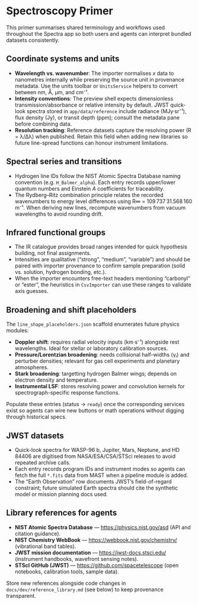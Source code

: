 # Spectroscopy Primer

This primer summarises shared terminology and workflows used throughout the Spectra app so both users and agents can
interpret bundled datasets consistently.

## Coordinate systems and units

- **Wavelength vs. wavenumber**: The importer normalises *x* data to nanometres internally while preserving the source
  unit in provenance metadata. Use the units toolbar or `UnitsService` helpers to convert between nm, Å, µm, and cm⁻¹.
- **Intensity conventions**: The preview shell expects dimensionless transmission/absorbance or relative intensity by
  default. JWST quick-look spectra stored in `app/data/reference` include radiance (MJy·sr⁻¹), flux density (Jy), or
  transit depth (ppm); consult the metadata pane before combining data.
- **Resolution tracking**: Reference datasets capture the resolving power (R = λ/Δλ) when published. Retain this field
  when adding new libraries so future line-spread functions can honour instrument limitations.

## Spectral series and transitions

- Hydrogen line IDs follow the NIST Atomic Spectra Database naming convention (e.g. `H_Balmer_alpha`). Each entry records
  upper/lower quantum numbers and Einstein *A* coefficients for traceability.
- The Rydberg–Ritz combination principle relates the recorded wavenumbers to energy level differences using
  R∞ = 109 737 31.568 160 m⁻¹. When deriving new lines, recompute wavenumbers from vacuum wavelengths to avoid rounding
  drift.

## Infrared functional groups

- The IR catalogue provides broad ranges intended for quick hypothesis building, not final assignments.
- Intensities are qualitative (“strong”, “medium”, “variable”) and should be paired with importer provenance to confirm
  sample preparation (solid vs. solution, hydrogen bonding, etc.).
- When the importer encounters free-text headers mentioning “carbonyl” or “ester”, the heuristics in
  `CsvImporter` can use these ranges to validate axis guesses.

## Broadening and shift placeholders

The `line_shape_placeholders.json` scaffold enumerates future physics modules:

- **Doppler shift**: requires radial velocity inputs (km·s⁻¹) alongside rest wavelengths. Ideal for stellar or laboratory
  calibration sources.
- **Pressure/Lorentzian broadening**: needs collisional half-widths (γₗ) and perturber densities; relevant for gas cell
  experiments and planetary atmospheres.
- **Stark broadening**: targetting hydrogen Balmer wings; depends on electron density and temperature.
- **Instrumental LSF**: stores resolving power and convolution kernels for spectrograph-specific response functions.

Populate these entries (status → `ready`) once the corresponding services exist so agents can wire new buttons or math
operations without digging through historical specs.

## JWST datasets

- Quick-look spectra for WASP-96 b, Jupiter, Mars, Neptune, and HD 84406 are digitised from NASA/ESA/CSA/STSci releases
  to avoid repeated archive calls.
- Each entry records program IDs and instrument modes so agents can fetch the full `*.fits` data from MAST when a
  pipeline module is added.
- The “Earth Observation” row documents JWST’s field-of-regard constraint; future simulated Earth spectra should cite the
  synthetic model or mission planning docs used.

## Library references for agents

- **NIST Atomic Spectra Database** — https://physics.nist.gov/asd (API and citation guidance).
- **NIST Chemistry WebBook** — https://webbook.nist.gov/chemistry/ (vibrational band tables).
- **JWST mission documentation** — https://jwst-docs.stsci.edu/ (instrument handbooks, wavefront sensing notes).
- **STScI GitHub (JWST)** — https://github.com/spacetelescope (open notebooks, calibration tools, sample data).

Store new references alongside code changes in `docs/dev/reference_library.md` (see below) to keep provenance transparent.
